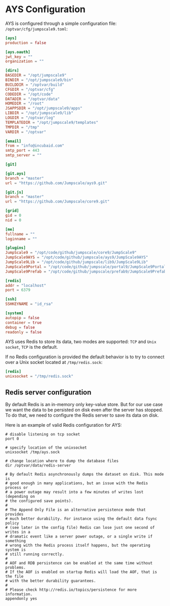 # AYS Configuration

AYS is configured through a simple configuration file: `/optvar/cfg/jumpscale9.toml`:
```toml
[ays]
production = false

[ays.oauth]
jwt_key = ""
organization = ""

[dirs]
BASEDIR = "/opt/jumpscale9"
BINDIR = "/opt/jumpscale9/bin"
BUILDDIR = "/optvar/build"
CFGDIR = "/optvar/cfg"
CODEDIR = "/opt/code"
DATADIR = "/optvar/data"
HOMEDIR = "/root"
JSAPPSDIR = "/opt/jumpscale9/apps"
LIBDIR = "/opt/jumpscale9/lib"
LOGDIR = "/optvar/log"
TEMPLATEDIR = "/opt/jumpscale9/templates"
TMPDIR = "/tmp"
VARDIR = "/optvar"

[email]
from = "info@incubaid.com"
smtp_port = 443
smtp_server = ""

[git]

[git.ays]
branch = "master"
url = "https://github.com/Jumpscale/ays9.git"

[git.js]
branch = "master"
url = "https://github.com/Jumpscale/core9.git"

[grid]
gid = 0
nid = 0

[me]
fullname = ""
loginname = ""

[plugins]
JumpScale9 = "/opt/code/github/jumpscale/core9/JumpScale9"
JumpScale9AYS = "/opt/code/github/jumpscale/ays9/JumpScale9AYS"
JumpScale9Lib = "/opt/code/github/jumpscale/lib9/JumpScale9Lib"
JumpScale9Portal = "/opt/code/github/jumpscale/portal9/JumpScale9Portal"
JumpScale9Prefab = "/opt/code/github/jumpscale/prefab9/JumpScale9Prefab"

[redis]
addr = "localhost"
port = 6379

[ssh]
SSHKEYNAME = "id_rsa"

[system]
autopip = false
container = true
debug = false
readonly = false
```

AYS uses Redis to store its data, two modes are supported: `TCP` and `Unix socket`, `TCP` is the default.

If no Redis configuration is provided the default behavior is to try to connect over a Unix socket located at `/tmp/redis.sock`:
```toml
[redis]
unixsocket = "/tmp/redis.sock"
```

## Redis server configuration

By default Redis is an in-memory only key-value store. But for our use case we want the data to be persisted on disk even after the server has stopped. To do that, we need to configure the Redis server to save its data on disk.

Here is an example of valid Redis configuration for AYS:
```
# disable listening on tcp socket
port 0

# specify location of the unixsocket
unixsocket /tmp/ays.sock

# change location where to dump the database files
dir /optvar/data/redis-server

# By default Redis asynchronously dumps the dataset on disk. This mode is
# good enough in many applications, but an issue with the Redis process or
# a power outage may result into a few minutes of writes lost (depending on
# the configured save points).
#
# The Append Only File is an alternative persistence mode that provides
# much better durability. For instance using the default data fsync policy
# (see later in the config file) Redis can lose just one second of writes in a
# dramatic event like a server power outage, or a single write if something
# wrong with the Redis process itself happens, but the operating system is
# still running correctly.
#
# AOF and RDB persistence can be enabled at the same time without problems.
# If the AOF is enabled on startup Redis will load the AOF, that is the file
# with the better durability guarantees.
#
# Please check http://redis.io/topics/persistence for more information.
appendonly yes
```
